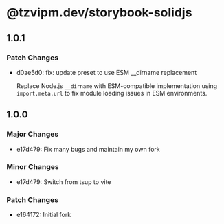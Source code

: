 # @tzvipm.dev/storybook-solidjs

## 1.0.1

### Patch Changes

- d0ae5d0: fix: update preset to use ESM \_\_dirname replacement

  Replace Node.js `__dirname` with ESM-compatible implementation using `import.meta.url` to fix module loading issues in ESM environments.

## 1.0.0

### Major Changes

- e17d479: Fix many bugs and maintain my own fork

### Minor Changes

- e17d479: Switch from tsup to vite

### Patch Changes

- e164172: Initial fork
